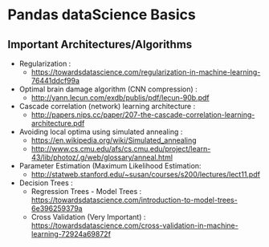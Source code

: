 # Pandas dataScience Basics

## Important Architectures/Algorithms
* Regularization : 
    * https://towardsdatascience.com/regularization-in-machine-learning-76441ddcf99a
* Optimal brain damage algorithm (CNN compression) : 
    * http://yann.lecun.com/exdb/publis/pdf/lecun-90b.pdf
* Cascade correlation (network) learning architecture : 
    * http://papers.nips.cc/paper/207-the-cascade-correlation-learning-architecture.pdf
* Avoiding local optima using simulated annealing : 
    * https://en.wikipedia.org/wiki/Simulated_annealing 
    * http://www.cs.cmu.edu/afs/cs.cmu.edu/project/learn-43/lib/photoz/.g/web/glossary/anneal.html
* Parameter Estimation (Maximum Likelihood Estimation: 
    * http://statweb.stanford.edu/~susan/courses/s200/lectures/lect11.pdf
* Decision Trees : 
   * Regression Trees - Model Trees : https://towardsdatascience.com/introduction-to-model-trees-6e396259379a
   * Cross Validation (Very Important) : https://towardsdatascience.com/cross-validation-in-machine-learning-72924a69872f
